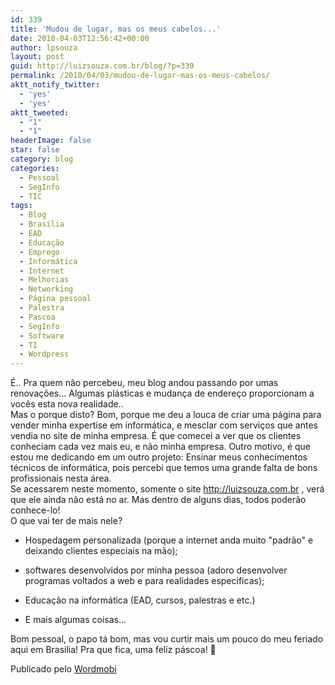 ```yaml
---
id: 339
title: 'Mudou de lugar, mas os meus cabelos...'
date: 2010-04-03T12:56:42+00:00
author: lpsouza
layout: post
guid: http://luizsouza.com.br/blog/?p=339
permalink: /2010/04/03/mudou-de-lugar-mas-os-meus-cabelos/
aktt_notify_twitter:
  - 'yes'
  - 'yes'
aktt_tweeted:
  - "1"
  - "1"
headerImage: false
star: false
category: blog
categories:
  - Pessoal
  - SegInfo
  - TIC
tags:
  - Blog
  - Brasilia
  - EAD
  - Educação
  - Emprego
  - Informática
  - Internet
  - Melhorias
  - Networking
  - Página pessoal
  - Palestra
  - Pascoa
  - SegInfo
  - Software
  - TI
  - Wordpress
---
```

É.. Pra quem não percebeu, meu blog andou passando por umas renovações... Algumas plásticas e mudança de endereço proporcionam a vocês esta nova realidade..    
Mas o porque disto? Bom, porque me deu a louca de criar uma página para vender minha expertise em informática, e mesclar com serviços que antes vendia no site de minha empresa. É que comecei a ver que os clientes conheciam cada vez mais eu, e não minha empresa. Outro motivo, é que estou me dedicando em um outro projeto: Ensinar meus conhecimentos técnicos de informática, pois percebi que temos uma grande falta de bons profissionais nesta área.    
Se acessarem neste momento, somente o site   <a href="http://luizsouza.com.br" target="_blank">http://luizsouza.com.br </a> , verá que ele ainda não está no ar. Mas dentro de alguns dias, todos poderão conhece-lo!    
O que vai ter de mais nele? 

</p> 

  * Hospedagem personalizada (porque a internet anda muito "padrão" e deixando clientes especiais na mão); 


  * softwares desenvolvidos por minha pessoa (adoro desenvolver programas voltados a web e para realidades especificas); 


  * Educação na informática (EAD, cursos, palestras e etc.) 


  * E mais algumas coisas... 
</ul> 

Bom pessoal, o papo tá bom, mas vou curtir mais um pouco do meu feriado aqui em Brasilia! Pra que fica, uma feliz páscoa! 🙂 

Publicado pelo [Wordmobi](http://wordmobi.googlecode.com)